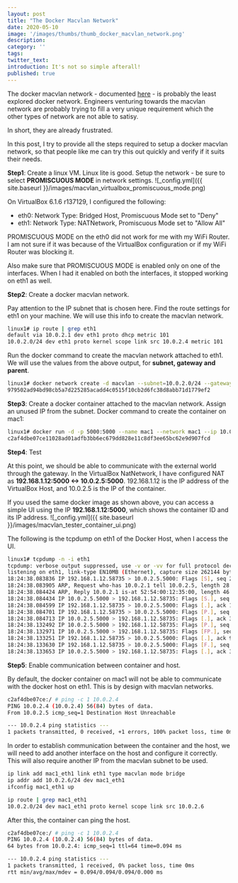 ```yaml
---
layout: post
title: "The Docker Macvlan Network"
date: 2020-05-10
image: '/images/thumbs/thumb_docker_macvlan_network.png'
description:
category: ''
tags:
twitter_text:
introduction: It's not so simple afterall!
published: true
---
```


The docker macvlan network - documented [here](https://docs.docker.com/network/macvlan/) - is probably the least explored docker network.
Engineers venturing towards the macvlan network are probably trying to fill a very unique requirement which the other types of network are not able to satisy.

In short, they are already frustrated.

In this post, I try to provide all the steps required to setup a docker macvlan network, so that people like me can try this out quickly and verify if it suits their needs.

**Step1**: Create a linux VM. Linux lite is good. Setup the network - be sure to select **PROMISCUOUS MODE** in network settings.
![_config.yml]({{ site.baseurl }}/images/macvlan_virtualbox_promiscuous_mode.png)

On VirtualBox 6.1.6 r137129, I configured the following:
+ eth0: Network Type: Bridged Host, Promiscuous Mode set to "Deny"
+ eth1: Network Type: NATNetwork, Promiscuous Mode set to "Allow All"

PROMISCUOUS MODE on the eth0 did not work for me with my WiFi Router. I am not sure if it was because of the VirtualBox configuration or if my WiFi Router was blocking it.

Also make sure that PROMISCUOUS MODE is enabled only on one of the interfaces. When I had it enabled on both the interfaces, it stopped working on eth1 as well.

**Step2**: Create a docker macvlan network. 

Pay attention to the IP subnet that is chosen here.
Find the route settings for eth1 on your machine. We will use this info to create the macvlan network.
````bash
linux1# ip route | grep eth1
default via 10.0.2.1 dev eth1 proto dhcp metric 101 
10.0.2.0/24 dev eth1 proto kernel scope link src 10.0.2.4 metric 101
````

Run the docker command to create the macvlan network attached to eth1. We will use the values from the above output, for **subnet, gateway and parent**.
````bash
linux1# docker network create -d macvlan --subnet=10.0.2.0/24 --gateway=10.0.2.1 -o parent=eth1 mac1
979502ad94bd98cb5a7d225285acadd4c0515f10cb2d6fc38d8abb71d1779ef2
````

**Step3**: Create a docker container attached to the macvlan network. Assign an unused IP from the subnet.
Docker command to create the container on mac1:
````bash
linux1# docker run -d -p 5000:5000 --name mac1 --network mac1 --ip 10.0.2.5 vimal1984/tester
c2af4dbe07ce11028ad01adfb3bb6ec679dd828e11c8df3ee65bc62e9d907fcd
````

**Step4**: Test

At this point, we should be able to communicate with the external world through the gateway.
In the VirtualBox NatNetwork, I have configured NAT as **192.168.1.12:5000 <-> 10.0.2.5:5000**.
192.168.1.12 is the IP address of the VirtualBox Host, and 10.0.2.5 is the IP of the container.

If you used the same docker image as shown above, you can access a simple UI using the IP **192.168.1.12:5000**, which shows the container ID and its IP address.
![_config.yml]({{ site.baseurl }}/images/macvlan_tester_container_ui.png)

The following is the tcpdump on eth1 of the Docker Host, when I access the UI.

````bash
linux1# tcpdump -n -i eth1
tcpdump: verbose output suppressed, use -v or -vv for full protocol decode
listening on eth1, link-type EN10MB (Ethernet), capture size 262144 bytes
18:24:38.083836 IP 192.168.1.12.58735 > 10.0.2.5.5000: Flags [S], seq 26679, win 32768, options [mss 1460], length 0
18:24:38.083905 ARP, Request who-has 10.0.2.1 tell 10.0.2.5, length 28
18:24:38.084424 ARP, Reply 10.0.2.1 is-at 52:54:00:12:35:00, length 46
18:24:38.084434 IP 10.0.2.5.5000 > 192.168.1.12.58735: Flags [S.], seq 568848428, ack 26680, win 64240, options [mss 1460], length 0
18:24:38.084599 IP 192.168.1.12.58735 > 10.0.2.5.5000: Flags [.], ack 1, win 32768, length 0
18:24:38.084701 IP 192.168.1.12.58735 > 10.0.2.5.5000: Flags [P.], seq 1:339, ack 1, win 32768, length 338
18:24:38.084713 IP 10.0.2.5.5000 > 192.168.1.12.58735: Flags [.], ack 339, win 63902, length 0
18:24:38.132492 IP 10.0.2.5.5000 > 192.168.1.12.58735: Flags [P.], seq 1:18, ack 339, win 63902, length 17
18:24:38.132971 IP 10.0.2.5.5000 > 192.168.1.12.58735: Flags [FP.], seq 18:901, ack 339, win 63902, length 883
18:24:38.133251 IP 192.168.1.12.58735 > 10.0.2.5.5000: Flags [.], ack 902, win 31867, length 0
18:24:38.133630 IP 192.168.1.12.58735 > 10.0.2.5.5000: Flags [F.], seq 339, ack 902, win 31867, length 0
18:24:38.133653 IP 10.0.2.5.5000 > 192.168.1.12.58735: Flags [.], ack 340, win 63902, length 0
````
**Step5**: Enable communication between container and host.

By default, the docker container on mac1 will not be able to communicate with the docker host on eth1. This is by design with macvlan networks.

````bash
c2af4dbe07ce:/ # ping -c 1 10.0.2.4
PING 10.0.2.4 (10.0.2.4) 56(84) bytes of data.
From 10.0.2.5 icmp_seq=1 Destination Host Unreachable

--- 10.0.2.4 ping statistics ---
1 packets transmitted, 0 received, +1 errors, 100% packet loss, time 0ms
````

In order to establish communication between the container and the host, we will need to add another interface on the host and configure it correctly. This will also require another IP from the macvlan subnet to be used.

````bash
ip link add mac1_eth1 link eth1 type macvlan mode bridge
ip addr add 10.0.2.6/24 dev mac1_eth1
ifconfig mac1_eth1 up

ip route | grep mac1_eth1
10.0.2.0/24 dev mac1_eth1 proto kernel scope link src 10.0.2.6
````

After this, the container can ping the host.

````bash
c2af4dbe07ce:/ # ping -c 1 10.0.2.4
PING 10.0.2.4 (10.0.2.4) 56(84) bytes of data.
64 bytes from 10.0.2.4: icmp_seq=1 ttl=64 time=0.094 ms

--- 10.0.2.4 ping statistics ---
1 packets transmitted, 1 received, 0% packet loss, time 0ms
rtt min/avg/max/mdev = 0.094/0.094/0.094/0.000 ms
````

